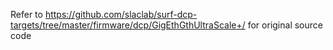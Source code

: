 Refer to https://github.com/slaclab/surf-dcp-targets/tree/master/firmware/dcp/GigEthGthUltraScale+/ for original source code